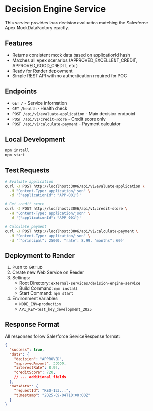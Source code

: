 # Decision Engine Service

This service provides loan decision evaluation matching the Salesforce Apex MockDataFactory exactly.

## Features

- Returns consistent mock data based on applicationId hash
- Matches all Apex scenarios (APPROVED_EXCELLENT_CREDIT, APPROVED_GOOD_CREDIT, etc.)
- Ready for Render deployment
- Simple REST API with no authentication required for POC

## Endpoints

- `GET /` - Service information
- `GET /health` - Health check
- `POST /api/v1/evaluate-application` - Main decision endpoint
- `POST /api/v1/credit-score` - Credit score only
- `POST /api/v1/calculate-payment` - Payment calculator

## Local Development

```bash
npm install
npm start
```

## Test Requests

```bash
# Evaluate application
curl -X POST http://localhost:3006/api/v1/evaluate-application \
  -H "Content-Type: application/json" \
  -d '{"applicationId": "APP-001"}'

# Get credit score
curl -X POST http://localhost:3006/api/v1/credit-score \
  -H "Content-Type: application/json" \
  -d '{"applicationId": "APP-001"}'

# Calculate payment
curl -X POST http://localhost:3006/api/v1/calculate-payment \
  -H "Content-Type: application/json" \
  -d '{"principal": 25000, "rate": 8.99, "months": 60}'
```

## Deployment to Render

1. Push to GitHub
2. Create new Web Service on Render
3. Settings:
   - Root Directory: `external-services/decision-engine-service`
   - Build Command: `npm install`
   - Start Command: `npm start`
4. Environment Variables:
   - `NODE_ENV=production`
   - `API_KEY=test_key_development_2025`

## Response Format

All responses follow Salesforce ServiceResponse format:

```json
{
  "success": true,
  "data": {
    "decision": "APPROVED",
    "approvedAmount": 35000,
    "interestRate": 8.99,
    "creditScore": 720,
    // ... additional fields
  },
  "metadata": {
    "requestId": "REQ-123...",
    "timestamp": "2025-09-04T10:00:00Z"
  }
}
```